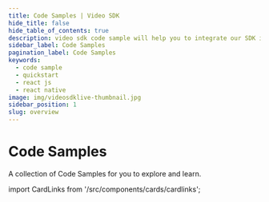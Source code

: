 ```yaml
---
title: Code Samples | Video SDK
hide_title: false
hide_table_of_contents: true
description: video sdk code sample will help you to integrate our SDK into your application easily.
sidebar_label: Code Samples
pagination_label: Code Samples
keywords:
  - code sample
  - quickstart
  - react js
  - react native
image: img/videosdklive-thumbnail.jpg
sidebar_position: 1
slug: overview
---
```


# Code Samples

A collection of Code Samples for you to explore and learn.

import CardLinks from '/src/components/cards/cardlinks';

<div class="container" style={{padding:"0px"}}>
  <div class="row ">
    <div class="col ">  
      <CardLinks
        title="Prebuilt Video & Audio Calling SDK"
        links={[
          {
            linkName: "Javascript",
            link: "https://github.com/videosdk-live/videosdk-rtc-js-prebuilt-embedded-example",
          },
          {
            linkName: "Angular",
            link: "https://github.com/videosdk-live/videosdk-rtc-angular-prebuilt-example",
          },
          {
            linkName: "React",
            link: "https://github.com/videosdk-live/videosdk-rtc-react-prebuilt-example",
          },
          {
            linkName: "Vue",
            link: "https://github.com/videosdk-live/videosdk-rtc-vue-prebuilt-example",
          },
          {
            linkName: "Android Prebuilt Webview",
            link: "https://github.com/videosdk-live/videosdk-rtc-android-prebuilt-webview-example",
          },
          {
            linkName: "iOS Prebuilt Webview",
            link: "https://github.com/videosdk-live/videosdk-rtc-ios-prebuilt-webview-example",
          },
        ]}
      />
    </div>
    <div class="col">  
      <CardLinks
        title="Prebuilt Video & Audio Calling Example"
        links={[
          {
            linkName: "React Prebuilt Open Source",
            link: "https://github.com/videosdk-live/videosdk-rtc-react-prebuilt-ui",
          },
          {
            linkName: "React Native Prebuilt Open Source",
            link: "https://github.com/videosdk-live/videosdk-rtc-react-native-prebuilt-ui",
          }
        ]}
      />
    </div>
  </div>
  <div class="row ">
    <div class="col ">  
      <CardLinks
        title="Custom Video & Audio Calling SDK"
        links={[
          {
            linkName: "Javascript",
            link: "https://github.com/videosdk-live/videosdk-rtc-javascript-sdk-example",
          },
          {
            linkName: "React",
            link: "https://github.com/videosdk-live/videosdk-rtc-react-sdk-example",
          },
          {
            linkName: "React Native",
            link: "https://github.com/videosdk-live/videosdk-rtc-react-native-sdk-example",
          },
          {
            linkName: "Android",
            link: "https://github.com/videosdk-live/videosdk-rtc-android-sdk-example",
          },
          {
            linkName: "iOS",
            link: "https://github.com/videosdk-live/videosdk-rtc-ios-sdk-example",
          },
          {
            linkName: "Flutter",
            link: "https://github.com/videosdk-live/videosdk-rtc-flutter-sdk-example",
          },
        ]}
      />
    </div>
    <div class="col">  
      <CardLinks
        title="Standard Live Stream API"
        links={[
          {
            linkName: "RTC to RTMP Server",
            link: "https://github.com/videosdk-live/videosdk-rtc-to-rtmp",
          },
          {
            linkName: "React",
            link: "https://github.com/videosdk-live/videosdk-live-streaming-react-api-example",
          },
          {
            linkName: "React Native",
            link: "https://github.com/videosdk-live/videosdk-live-streaming-react-native-api-example",
          }
        ]}
      />
    </div>
  </div>
  <div class="row ">
    <div class="col">  
      <CardLinks
        title="Video On Demand API"
        links={[
          {
            linkName: "React",
            link: "https://github.com/videosdk-live/videosdk-vod-react-api-example",
          },
          {
            linkName: "React Native",
            link: "https://github.com/videosdk-live/videosdk-vod-react-native-api-example",
          }
        ]}
      />
    </div>
    <div class="col">  
      <CardLinks
        title="Auth API Server"
        links={[
          {
            linkName: "Dotnet",
            link: "https://github.com/videosdk-live/videosdk-rtc-api-server-examples/tree/main/dotnet",
          },
          {
            linkName: "Go",
            link: "https://github.com/videosdk-live/videosdk-rtc-api-server-examples/tree/main/go",
          },
          {
            linkName: "Java",
            link: "https://github.com/videosdk-live/videosdk-rtc-api-server-examples/tree/main/java",
          },
          {
            linkName: "Node JS",
            link: "https://github.com/videosdk-live/videosdk-rtc-api-server-examples/tree/main/nodejs",
          },
          {
            linkName: "PHP",
            link: "https://github.com/videosdk-live/videosdk-rtc-api-server-examples/tree/main/php",
          },
          {
            linkName: "Python",
            link: "https://github.com/videosdk-live/videosdk-rtc-api-server-examples/tree/main/python",
          },
          {
            linkName: "Ruby",
            link: "https://github.com/videosdk-live/videosdk-rtc-api-server-examples/tree/main/ruby",
          },
          {
            linkName: "Rust",
            link: "https://github.com/videosdk-live/videosdk-rtc-api-server-examples/tree/main/rust",
          },
        ]}
      />
    </div>
  </div>
</div>
